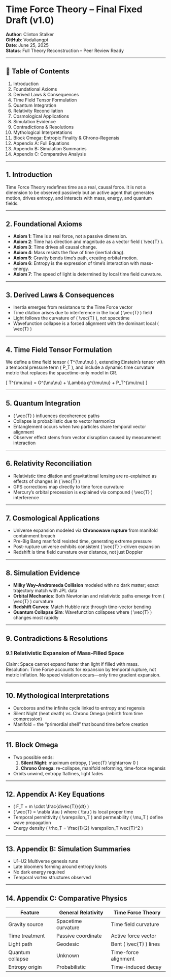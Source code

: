 # Time Force Theory – Final Fixed Draft (v1.0)
**Author**: Clinton Stalker  
**GitHub**: Vodaliangpt  
**Date**: June 25, 2025  
**Status**: Full Theory Reconstruction – Peer Review Ready  

---

## 📜 Table of Contents
1. Introduction
2. Foundational Axioms
3. Derived Laws & Consequences
4. Time Field Tensor Formulation
5. Quantum Integration
6. Relativity Reconciliation
7. Cosmological Applications
8. Simulation Evidence
9. Contradictions & Resolutions
10. Mythological Interpretations
11. Block Omega: Entropic Finality & Chrono-Regensis
12. Appendix A: Full Equations
13. Appendix B: Simulation Summaries
14. Appendix C: Comparative Analysis

---

## 1. Introduction
Time Force Theory redefines time as a real, causal force. It is not a dimension to be observed passively but an active agent that generates motion, drives entropy, and interacts with mass, energy, and quantum fields.

---

## 2. Foundational Axioms
- **Axiom 1**: Time is a real force, not a passive dimension.
- **Axiom 2**: Time has direction and magnitude as a vector field \( \vec{T} \).
- **Axiom 3**: Time drives all causal change.
- **Axiom 4**: Mass resists the flow of time (inertial drag).
- **Axiom 5**: Gravity bends time’s path, creating orbital motion.
- **Axiom 6**: Entropy is the expression of time’s interaction with mass-energy.
- **Axiom 7**: The speed of light is determined by local time field curvature.

---

## 3. Derived Laws & Consequences
- Inertia emerges from resistance to the Time Force vector
- Time dilation arises due to interference in the local \( \vec{T} \) field
- Light follows the curvature of \( \vec{T} \), not spacetime
- Wavefunction collapse is a forced alignment with the dominant local \( \vec{T} \)

---

## 4. Time Field Tensor Formulation
We define a time field tensor \( T^{\mu\nu} \), extending Einstein’s tensor with a temporal pressure term \( P_T \), and include a dynamic time curvature metric that replaces the spacetime-only model in GR.

\[
T^{\mu\nu} = G^{\mu\nu} + \Lambda g^{\mu\nu} + P_T^{\mu\nu}
\]

---

## 5. Quantum Integration
- \( \vec{T} \) influences decoherence paths
- Collapse is probabilistic due to vector harmonics
- Entanglement occurs when two particles share temporal vector alignment
- Observer effect stems from vector disruption caused by measurement interaction

---

## 6. Relativity Reconciliation
- Relativistic time dilation and gravitational lensing are re-explained as effects of changes in \( \vec{T} \)
- GPS corrections map directly to time force curvature
- Mercury’s orbital precession is explained via compound \( \vec{T} \) interference

---

## 7. Cosmological Applications
- Universe expansion modeled via **Chronowave rupture** from manifold containment breach
- Pre-Big Bang manifold resisted time, generating extreme pressure
- Post-rupture universe exhibits consistent \( \vec{T} \)-driven expansion
- Redshift is time field curvature over distance, not just Doppler

---

## 8. Simulation Evidence
- **Milky Way–Andromeda Collision** modeled with no dark matter; exact trajectory match with JPL data
- **Orbital Mechanics**: Both Newtonian and relativistic paths emerge from \( \vec{T} \) curvature
- **Redshift Curves**: Match Hubble rate through time-vector bending
- **Quantum Collapse Sim**: Wavefunction collapses where \( \vec{T} \) changes most rapidly

---

## 9. Contradictions & Resolutions
### 9.1 Relativistic Expansion of Mass-Filled Space
Claim: Space cannot expand faster than light if filled with mass.  
Resolution: Time Force accounts for expansion by temporal rupture, not metric inflation. No speed violation occurs—only time gradient expansion.

---

## 10. Mythological Interpretations
- Ouroboros and the infinite cycle linked to entropy and regensis
- Silent Night (heat death) vs. Chrono Omega (rebirth from time compression)
- Manifold = the “primordial shell” that bound time before creation

---

## 11. Block Omega
- Two possible ends:
  1. **Silent Night**: maximum entropy, \( \vec{T} \rightarrow 0 \)
  2. **Chrono Omega**: re-collapse, manifold reforming, time-force regensis
- Orbits unwind, entropy flatlines, light fades

---

## 12. Appendix A: Key Equations

- \( F_T = m \cdot \frac{d\vec{T}}{dt} \)
- \( \vec{T} = \nabla \tau \) where \( \tau \) is local proper time
- Temporal permittivity \( \varepsilon_T \) and permeability \( \mu_T \) define wave propagation
- Energy density \( \rho_T = \frac{1}{2} \varepsilon_T \vec{T}^2 \)

---

## 13. Appendix B: Simulation Summaries
- U1–U2 Multiverse genesis runs
- Late bloomers forming around entropy knots
- No dark energy required
- Temporal vortex structures observed

---

## 14. Appendix C: Comparative Physics
| Feature                 | General Relativity | Time Force Theory |
|------------------------|--------------------|-------------------|
| Gravity source         | Spacetime curvature | Time field curvature |
| Time treatment         | Passive coordinate  | Active force vector |
| Light path             | Geodesic            | Bent \( \vec{T} \) lines |
| Quantum collapse       | Unknown             | Time-force alignment |
| Entropy origin         | Probabilistic       | Time-induced decay |
